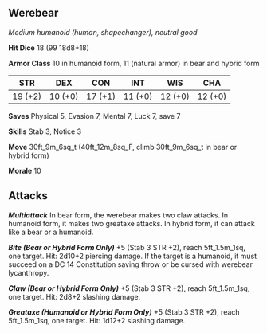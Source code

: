 ## Werebear

*Medium humanoid (human, shapechanger), neutral good*

**Hit Dice** 18 (99 18d8+18)

**Armor Class** 10 in humanoid form, 11 (natural armor) in bear and hybrid form

| STR     | DEX     | CON     | INT     | WIS     | CHA     |
|---------|---------|---------|---------|---------|---------|
| 19 (+2) | 10 (+0) | 17 (+1) | 11 (+0) | 12 (+0) | 12 (+0) |

**Saves** Physical 5, Evasion 7, Mental 7, Luck 7, save 7

**Skills** Stab 3, Notice 3

**Move** 30ft\_9m\_6sq\_t (40ft\_12m\_8sq\_F, climb 30ft\_9m\_6sq\_t in bear or hybrid form)

**Morale** 10

## Attacks

***Multiattack*** In bear form, the werebear makes two claw attacks. In humanoid form, it makes two greataxe attacks. In hybrid form, it can attack like a bear or a humanoid.

***Bite (Bear or Hybrid Form Only)*** +5 (Stab 3 STR +2), reach 5ft\_1.5m\_1sq, one target. Hit: 2d10+2 piercing damage. If the target is a humanoid, it must succeed on a DC 14 Constitution saving throw or be cursed with werebear lycanthropy.

***Claw (Bear or Hybrid Form Only)*** +5 (Stab 3 STR +2), reach 5ft\_1.5m\_1sq, one target. Hit: 2d8+2 slashing damage.

***Greataxe (Humanoid or Hybrid Form Only)*** +5 (Stab 3 STR +2), reach 5ft\_1.5m\_1sq, one target. Hit: 1d12+2 slashing damage.

